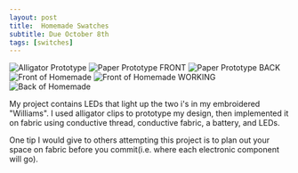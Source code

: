 ```yaml
---
layout: post
title:  Homemade Swatches
subtitle: Due October 8th        
tags: [switches]
---
```


![Alligator Prototype](http://rachelbuccalo.github.io/img/alligator.JPG)
![Paper Prototype FRONT](http://rachelbuccalo.github.io/img/paperfront.JPG)
![Paper Prototype BACK](http://rachelbuccalo.github.io/img/paperback.JPG)
![Front of Homemade](http://rachelbuccalo.github.io/img/1.png)
![Front of Homemade WORKING](http://rachelbuccalo.github.io/img/2.png)
![Back of Homemade](http://rachelbuccalo.github.io/img/back.png)

My project contains LEDs that light up the two i's in my embroidered "Williams". I used alligator clips to prototype my design, then implemented it on fabric using conductive thread, conductive fabric, a battery, and LEDs.

One tip I would give to others attempting this project is to plan out your space on fabric before you commit(i.e. where each electronic component will go).
